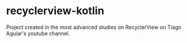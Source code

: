 # recyclerview-kotlin
Project created in the most advanced studies on RecyclerView on Tiago Aguiar's youtube channel.
